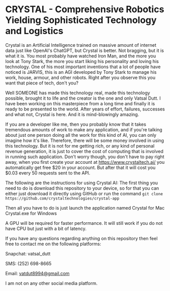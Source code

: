 # CRYSTAL - Comprehensive Robotics Yielding Sophisticated Technology and Logistics
Crystal is an Artificial Intelligence trained on massive amount of internet data just like OpenAI's ChatGPT, but Crystal is better.
Not bragging, but it is what it is. You most probably have watched Iron Man, and the more you look at Tony Stark, the more you start liking his personality and loving his technology. One of his most important inventions that a lot of people have noticed is JARVIS, this is an AGI developed by Tony Stark to manage his work, house, armour, and other robots. Right after you observe this you want that piece of tech, don't you?

Well SOMEONE has made this technology real, made this technology possible, brought it to life and the creator is the one and only Vatsal Dutt. I have been working on this masterpiece from a long time and finally it is ready to be presented to the world. After years of effort, failures, successes and what not, Crystal is here. And it is mind-blowingly amazing.

If you are a developer like me, then you probably know that it takes tremendous amounts of work to make any application, and if you're talking about just one person doing all the work for this kind of AI, you can only imagine how it's like. Therefore, there will be some money involved in using this technology. But it is not for me getting rich, or any kind of personal revenue generation, it is just to cover the cost of computing that is involved in running such application. Don't worry though, you don't have to pay right away, when you first create your account at https://www.crystaltech.ai/ you automatically get free $20 in your account. But after that it will cost you $0.03 every 50 requests sent to the API.

The following are the instructions for using Crystal AI:
The first thing you need to do is download this repository to your device, so for that you can either just download it directly using GitHub or run the command
`git clone https://github.com/crystaltechnologies/crystal-app`

Then all you have to do is just launch the application named
Crystal for Mac
Crystal.exe for Windows

A GPU will be required for faster performance. It will still work if you do not have CPU but just with a bit of latency.

If you have any questions regarding anything on this repository then feel free to contact me on the following platforms:

Snapchat: vatsal_dutt

SMS: (252) 698-8665

Email: vatdut8994@gmail.com

I am not on any other social media platform.
